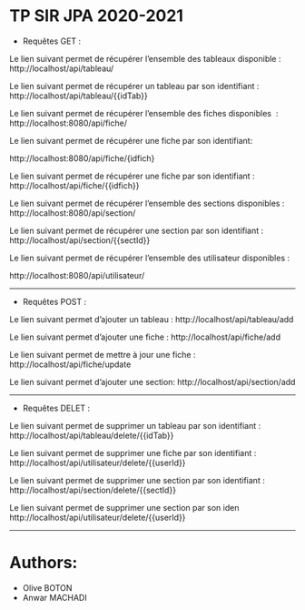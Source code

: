 # TP SIR JPA 2020-2021 
- Requêtes GET :

Le lien suivant permet de récupérer l’ensemble des tableaux disponible : http://localhost/api/tableau/

Le lien suivant permet de récupérer un tableau par son identifiant :
http://localhost/api/tableau/{{idTab}}

Le lien suivant permet de récupérer l’ensemble des fiches disponibles  :
http://localhost:8080/api/fiche/

Le lien suivant permet de récupérer une fiche par son identifiant:

http://localhost:8080/api/fiche/{idfich}

Le lien suivant permet de récupérer une fiche par son identifiant :
 http://localhost/api/fiche/{{idfich}}

Le lien suivant permet de récupérer l’ensemble des sections disponibles :
http://localhost:8080/api/section/

Le lien suivant permet de récupérer une section par son identifiant :
http://localhost/api/section/{{sectId}}

Le lien suivant permet de récupérer l’ensemble des utilisateur disponibles :


http://localhost:8080/api/utilisateur/

----------------------------------------------
- Requêtes  POST :

Le lien suivant permet d’ajouter un tableau :
http://localhost/api/tableau/add

Le lien suivant permet d’ajouter une fiche :
http://localhost/api/fiche/add

Le lien suivant permet de mettre à jour une fiche :
http://localhost/api/fiche/update

Le lien suivant permet d’ajouter une section:
http://localhost/api/section/add

----------------------------------------------

- Requêtes DELET :


Le lien suivant permet de supprimer un tableau par son identifiant :
http://localhost/api/tableau/delete/{{idTab}}

Le lien suivant permet de supprimer une fiche par son identifiant :
http://localhost/api/utilisateur/delete/{{userId}}


Le lien suivant permet de supprimer une section par son identifiant :
http://localhost/api/section/delete/{{sectId}}

Le lien suivant permet de supprimer une section par son iden
http://localhost/api/utilisateur/delete/{{userId}}

----------------------------------------------

# Authors:
- Olive BOTON
- Anwar MACHADI
